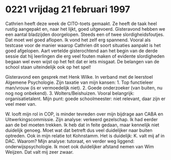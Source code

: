 # 0221 vrijdag 21 februari 1997
Cathrien heeft deze week de CITO-toets gemaakt. Ze heeft de taak heel rustig aangepakt en, naar het lijkt, goed uitgevoerd. Gisteravond hebben we een aantal bladzijden doorgelopen. Steeds een of twee slordigheidsfoutjes. Dat moet wel goed aflopen. Ik vond het zelf erg spannend. Vooral als testcase voor de manier waarop Cathrien dit soort situaties aanpakt is het goed afgelopen. Aart vertelde gisterochtend aan het begin van de derde sessie dat hij leerlingen die erg veel fouten maken of evidente slordigheden begaan wel even wijst op het feit dat er iets misgaat. De belangen van de school staan uiteindelijk ook op het spel!

Gisteravond een gesprek met Henk Wilke. In verband met de leerstoel Algemene Psychologie. Zijn taxatie van mijn kansen: 1. Top functieleer man/vrouw (is er vermoedelijk niet). 2. Goede onderzoeker (van buiten, nu nog nog onbekend). 3. Wolters/Beishuizen. Vooral belangrijk: organisatietalent. Mijn punt: goede schoolmeester: niet relevant, daar zijn er veel meer van. 

W. looft mijn rol in COP, is minder tevreden over mijn bijdrage aan CABA en Uitwerkingscommissie. Zijn analyse: verkeerd gezelschap. Ik had eerder aan de bel moeten trekken. Ik heb dat in feite gedaan, maar kennelijk niet duidelijk genoeg. Moet wat dat betreft dus veel duidelijker naar buiten optreden. Ook in mijn relatie tot Kohnstamm. Het is duidelijk: K. valt mij af in DAC. Waarom? Mijn analyse: tutoraat, en verder weg liggend: onderwijspsychologie. Ik moet ook duidelijker afstand nemen van Wim Weijzen. Dat valt mij zeer zwaar.